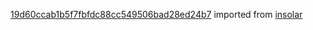 [19d60ccab1b5f7fbfdc88cc549506bad28ed24b7](https://github.com/insolar/insolar/commit/19d60ccab1b5f7fbfdc88cc549506bad28ed24b7) imported from [insolar](https://github.com/insolar/insolar)
